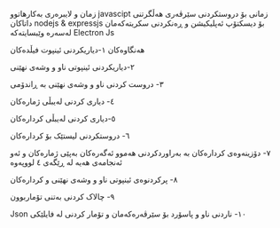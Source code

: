 زمان و لایبرەری بەکارهاتوو
javascipt زمانی 
 بۆ دروستکردنی سێرڤەری هەڵگرتنی داتاکان nodejs & expressjs 
بۆ دیسکتۆپ ئەپلیکیشن و ڕەنکردنی سکریتەکەمان لەسەرە وێبسایتەکە Electron Js  

هەنگاوەکان 
١-دیاریکردنی ئینپوت فیڵدەکان 

٢-دیاریکردنی ئینپوتی ناو و وشەی نهێنی

٣- دروست کردنی ناو و وشەی نهێنی بە ڕاندۆمی 

٤- دیاری کردنی لەیبڵی ژمارەکان 

٥-دیاری کردنی لەیبڵی کردارەکان 

٦- دروستکردنی لیستێک بۆ کردارەکان 

٧- دۆزینەوەی کردارەکان  بە بەراوردکردنی هەموو ئەگەرەکان بەپێی ژمارەکان و ئەو ئەنجامەی هەیە لە ڕێگەی ٤ لووپەوە 

 ٨- پرکردنوەی ئینپوتی ناو و وشەی نهێنی و کردارەکان
 
  ٩- چالاک کردنی بەتنی تۆماربوون

 Json ١٠- ناردنی ناو و پاسۆرد بۆ سێرڤەرەکەمان و تۆمار کردنی لە فایلێکی



